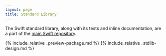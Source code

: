 ```yaml
---
layout: page
title: Standard Library
---
```


The Swift standard library, along with its tests and inline documentation,
are a part of the [main Swift repository][swift-repo].

{% include_relative _preview-package.md %}
{% include_relative _stdlib-design.md %}

[swift-repo]: https://github.com/apple/swift "Swift repository"
